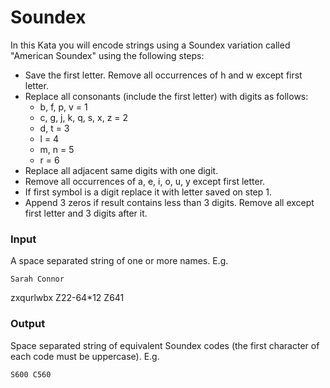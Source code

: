 # Soundex

In this Kata you will encode strings using a Soundex variation called "American Soundex" using the following steps:

- Save the first letter. Remove all occurrences of h and w except first letter.
- Replace all consonants (include the first letter) with digits as follows:
  - b, f, p, v = 1
  - c, g, j, k, q, s, x, z = 2
  - d, t = 3
  - l = 4
  - m, n = 5
  - r = 6
- Replace all adjacent same digits with one digit.
- Remove all occurrences of a, e, i, o, u, y except first letter.
- If first symbol is a digit replace it with letter saved on step 1.
- Append 3 zeros if result contains less than 3 digits. Remove all except first letter and 3 digits after it.

### Input

A space separated string of one or more names. E.g.

`Sarah Connor`

zxqurlwbx
Z22-64*12
Z641

### Output

Space separated string of equivalent Soundex codes (the first character of each code must be uppercase). E.g.

`S600 C560`
